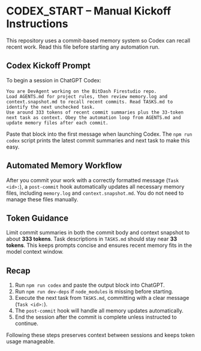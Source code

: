 # CODEX_START – Manual Kickoff Instructions

This repository uses a commit-based memory system so Codex can recall recent work. Read this file before starting any automation run.

## Codex Kickoff Prompt

To begin a session in ChatGPT Codex:

```text
You are DevAgent working on the BitDash Firestudio repo.
Load AGENTS.md for project rules, then review memory.log and context.snapshot.md to recall recent commits. Read TASKS.md to identify the next unchecked task.
Use around 333 tokens of recent commit summaries plus the 33‑token next task as context. Obey the automation loop from AGENTS.md and update memory files after each commit.
```

Paste that block into the first message when launching Codex. The `npm run codex` script prints the latest commit summaries and next task to make this easy.

## Automated Memory Workflow

After you commit your work with a correctly formatted message (`Task <id>:`), a `post-commit` hook automatically updates all necessary memory files, including `memory.log` and `context.snapshot.md`. You do not need to manage these files manually.

## Token Guidance

Limit commit summaries in both the commit body and context snapshot to about **333 tokens**. Task descriptions in `TASKS.md` should stay near **33 tokens**. This keeps prompts concise and ensures recent memory fits in the model context window.

## Recap

1. Run `npm run codex` and paste the output block into ChatGPT.
2. Run `npm run dev-deps` if `node_modules` is missing before starting.
3. Execute the next task from `TASKS.md`, committing with a clear message (`Task <id>:`).
4. The `post-commit` hook will handle all memory updates automatically.
5. End the session after the commit is complete unless instructed to continue.

Following these steps preserves context between sessions and keeps token usage manageable.
